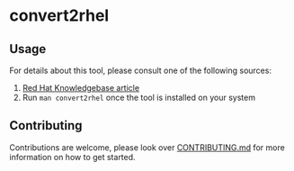 # convert2rhel

## Usage
For details about this tool, please consult one of the following sources:

1. [Red Hat Knowledgebase article](https://access.redhat.com/articles/2360841)
1. Run `man convert2rhel` once the tool is installed on your system

## Contributing
Contributions are welcome, please look over [CONTRIBUTING.md](https://github.com/oamg/convert2rhel/blob/master/CONTRIBUTING.md) for more information on how to get started.
